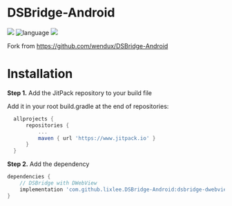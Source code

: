 # DSBridge-Android

[![](https://www.jitpack.io/v/lixlee/DSBridge-Android.svg)](https://www.jitpack.io/#lixlee/DSBridge-Android)
![language](https://img.shields.io/badge/language-Java-yellow.svg)
![](https://img.shields.io/badge/minSdkVersion-19-yellow.svg)

Fork from https://github.com/wendux/DSBridge-Android


# Installation

**Step 1.** Add the JitPack repository to your build file

Add it in your root build.gradle at the end of repositories:
```gradle
  allprojects {
      repositories {
          ...
          maven { url 'https://www.jitpack.io' }
      }
  }
```

**Step 2.** Add the dependency

```gradle
dependencies {
    // DSBridge with DWebView
    implementation 'com.github.lixlee.DSBridge-Android:dsbridge-dwebview:develop-SNAPSHOT'
}
```